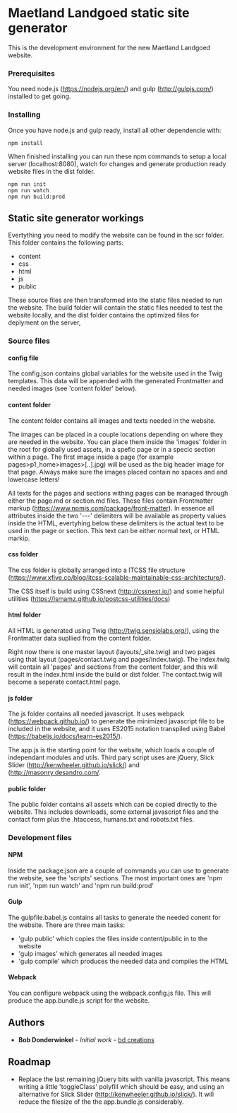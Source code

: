 # Maetland Landgoed static site generator

This is the development environment for the new Maetland Landgoed website.

### Prerequisites

You need node.js (https://nodejs.org/en/) and gulp (http://gulpjs.com/) installed to get going.

### Installing

Once you have node.js and gulp ready, install all other dependencie with:

```
npm install
```

When finished installing you can run these npm commands to setup a local server (localhost:8080), watch for changes and generate production ready website files in the dist folder.

```
npm run init
npm run watch
npm run build:prod
```

## Static site generator workings

Evertything you need to modify the website can be found in the scr folder. This folder contains the following parts:

* content
* css
* html
* js
* public

These source files are then transformed into the static files needed to run the website. The build folder will contain the static files needed to test the website locally, and the dist folder contains the optimized files for deplyment on the server,

### Source files

#### config file

The config.json contains global variables for the website used in the Twig templates. This data will be appended with the generated Frontmatter and needed images (see 'content folder' below).

#### content folder

The content folder contains all images and texts needed in the website.

The images can be placed in a couple locations depending on where they are needed in the website. You can place them inside the 'images' folder in the root for globally used assets, in a spefic page or in a specic section within a page. The first image inside a page (for example pages>p1_home>images>[..].jpg) will be used as the big header image for that page. Always make sure the images placed contain no spaces and and lowercase letters!


All texts for the pages and sections withing pages can be managed through either the page.md or section.md files. These files contain Frontmatter markup (https://www.npmjs.com/package/front-matter). In essence all attributes inside the two '---' delimiters will be available as property values inside the HTML, evertyhing below these delimiters is the actual text to be used in the page or section. This text can be either normal text, or HTML markip.


#### css folder

The css folder is globally arranged into a ITCSS file structure (https://www.xfive.co/blog/itcss-scalable-maintainable-css-architecture/).

The CSS itself is build using CSSnext (http://cssnext.io/) and some helpful utilities (https://ismamz.github.io/postcss-utilities/docs)

#### html folder

All HTML is generated using Twig (http://twig.sensiolabs.org/), using the Frontmatter data supllied from the content folder.

Right now there is one master layout (layouts/_site.twig) and two pages using that layout (pages/contact.twig and pages/index.twig). The index.twig will contain all 'pages' and sections from the content folder, and this will result in the index.html inside the build or dist folder. The contact.twig will become a seperate contact.html page.


#### js folder

The js folder contains all needed javascript. It uses webpack (https://webpack.github.io/) to generate the minimized javascript file to be included in the website, and it uses ES2015 notation transpiled using Babel (https://babeljs.io/docs/learn-es2015/).

The app.js is the starting point for the website, which loads a couple of independant modules and utils. Third pary script uses are jQuery, Slick Slider (http://kenwheeler.github.io/slick/) and (http://masonry.desandro.com/.


#### public folder

The public folder contains all assets which can be copied directly to the website. This includes downloads, some external javascript files and the contact form plus the .htaccess, humans.txt and robots.txt files.


### Development files

#### NPM

Inside the package.json are a couple of commands you can use to generate the website, see the 'scripts' sections. The most important ones are 'npm run init', 'npm run watch' and 'npm run build:prod'

#### Gulp

The gulpfile.babel.js contains all tasks to generate the needed conent for the website. There are three main tasks:

* 'gulp public' which copies the files inside content/public in to the website
* 'gulp images' which generates all needed images
* 'gulp compile' which produces the needed data and compiles the HTML

#### Webpack

You can configure webpack using the webpack.config.js file. This will produce the app.bundle.js script for the website.


## Authors

* **Bob Donderwinkel** - *Initial work* - [bd creations](http://www.bdcreations.nl/)


## Roadmap

* Replace the last remaining jQuery bits with vanilla javascript. This means writing a little 'toggleClass' polyfill which should be easy, and using an alternative for Slick Slider (http://kenwheeler.github.io/slick/). It will reduce the filesize of the the app.bundle.js considerably.
